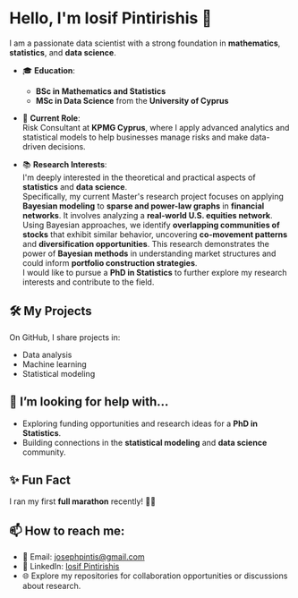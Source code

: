 # Hello, I'm Iosif Pintirishis 👋

I am a passionate data scientist with a strong foundation in **mathematics**, **statistics**, and **data science**. 

- 🎓 **Education**:  
  - **BSc in Mathematics and Statistics**  
  - **MSc in Data Science** from the **University of Cyprus**  

- 💼 **Current Role**:  
  Risk Consultant at **KPMG Cyprus**, where I apply advanced analytics and statistical models to help businesses manage risks and make data-driven decisions.

- 📚 **Research Interests**:  
  I'm deeply interested in the theoretical and practical aspects of **statistics** and **data science**.   
  Specifically, my current Master's research project focuses on applying **Bayesian modeling** to **sparse and power-law graphs** in **financial networks**. It involves analyzing a **real-world U.S. equities network**. Using Bayesian approaches, we identify **overlapping communities of stocks** that exhibit similar behavior, uncovering **co-movement patterns** and **diversification opportunities**. This research demonstrates the power of **Bayesian methods** in understanding market structures and could inform **portfolio construction strategies**.  
  I would like to pursue a **PhD in Statistics** to further explore my research interests and contribute to the field.

## 🛠️ My Projects
On GitHub, I share projects in:
- Data analysis
- Machine learning
- Statistical modeling

## 🤔 I’m looking for help with...
- Exploring funding opportunities and research ideas for a **PhD in Statistics**.
- Building connections in the **statistical modeling** and **data science** community.

## ✨ Fun Fact
I ran my first **full marathon** recently! 🏃‍♂️

## 📫 How to reach me:
- 📧 Email: [josephpintis@gmail.com](mailto:josephpintis@gmail.com)
- 💼 LinkedIn: [Iosif Pintirishis](https://www.linkedin.com/in/iosif-pintirishis-a69387244/)
- 🌐 Explore my repositories for collaboration opportunities or discussions about research.
